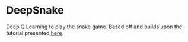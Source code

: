 # DeepSnake
Deep Q Learning to play the snake game. Based off and builds upon the tutorial presented [here](https://www.geeksforgeeks.org/ai-driven-snake-game-using-deep-q-learning/).
